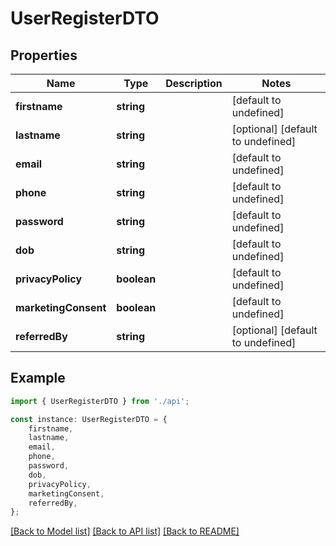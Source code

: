 # UserRegisterDTO


## Properties

Name | Type | Description | Notes
------------ | ------------- | ------------- | -------------
**firstname** | **string** |  | [default to undefined]
**lastname** | **string** |  | [optional] [default to undefined]
**email** | **string** |  | [default to undefined]
**phone** | **string** |  | [default to undefined]
**password** | **string** |  | [default to undefined]
**dob** | **string** |  | [default to undefined]
**privacyPolicy** | **boolean** |  | [default to undefined]
**marketingConsent** | **boolean** |  | [default to undefined]
**referredBy** | **string** |  | [optional] [default to undefined]

## Example

```typescript
import { UserRegisterDTO } from './api';

const instance: UserRegisterDTO = {
    firstname,
    lastname,
    email,
    phone,
    password,
    dob,
    privacyPolicy,
    marketingConsent,
    referredBy,
};
```

[[Back to Model list]](../README.md#documentation-for-models) [[Back to API list]](../README.md#documentation-for-api-endpoints) [[Back to README]](../README.md)

